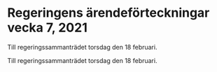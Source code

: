 # Regeringens ärendeförteckningar vecka 7, 2021

Till regeringssammanträdet torsdag den 18 februari.

Till regeringssammanträdet torsdag den 18 februari.
